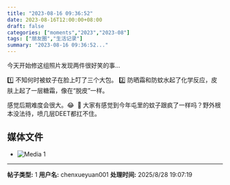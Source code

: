 ```yaml
---
title: "2023-08-16 09:36:52"
date: 2023-08-16T12:00:00+08:00
draft: false
categories: ["moments","2023","2023-08"]
tags: ["朋友圈","生活记录"]
summary: "2023-08-16 09:36:52..."
---
```


今天开始修这组照片发现两件很好笑的事…

1️⃣ 不知何时被蚊子在脸上叮了三个大包。
2️⃣ 防晒霜和防蚊水起了化学反应，皮肤上起了一层糖霜，像在“脱皮”一样。

感觉后期难度会很大。😂
​
​🦟 大家有感觉到今年屯里的蚊子跟疯了一样吗？野外根本没法待，喷几层DEET都扛不住。

## 媒体文件

- ![Media 1](/Moments/photos/2023-08-16/202308160936520.jpg)

---

**帖子类型:** 1
**用户名:** chenxueyuan001
**处理时间:** 2025/8/28 19:07:19